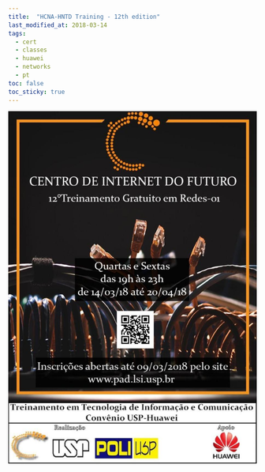 ```yaml
---
title:  "HCNA-HNTD Training - 12th edition"
last_modified_at: 2018-03-14
tags:
  - cert
  - classes
  - huawei
  - networks
  - pt
toc: false
toc_sticky: true
---
```


![](/assets/images/posts/2018-03-14-hntd-12.jpeg)
